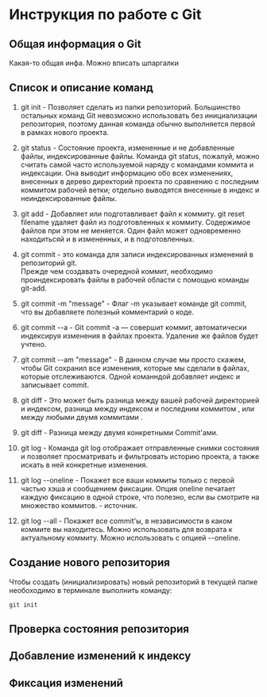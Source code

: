 # **Инструкция по работе с Git**

## Общая информация о Git

Какая-то общая инфа.
Можно вписать шпаргалки

## Список и описание команд 

1. git init - Позволяет сделать из папки репозиторий. Большинство остальных команд Git невозможно использовать без инициализации репозитория, поэтому данная команда обычно выполняется первой в рамках нового проекта.

2. git status - Состояние проекта, измененные и не добавленные файлы, индексированные файлы.
Команда git status, пожалуй, можно считать самой часто используемой наряду с
командами коммита и индексации. Она выводит информацию обо всех изменениях,
внесенных в дерево директорий проекта по сравнению с последним коммитом рабочей
ветки; отдельно выводятся внесенные в индекс и неиндексированные
файлы.

3. git add <filename> - Добавляет или подготавливает файл к коммиту. git reset filename удаляет файл из подготовленных к коммиту. Содержимое файлов при этом не меняется. Один файл может одновременно находитьсяй и в измененных, и в подготовленных.

4.  git commit - это команда для записи индексированных изменений в репозиторий git.   
Прежде чем создавать очередной коммит, необходимо проиндексировать файлы в рабочей области с помощью команды git-add.

5. git commit -m "message" - Флаг -m указывает команде git commit, что вы добавляете полезный комментарий о коде.

6. git commit --a - Git commit -a — совершит коммит, автоматически индексируя изменения в файлах проекта. Удаление же файлов будет учтено.

7. git commit --am "message" - В данном случае мы просто скажем, чтобы Git сохранил все изменения, которые мы сделали в файлах, которые отслеживаются. Одной команндой добавляет индекс и записывает commit.

8. git diff - Это может быть разница между вашей рабочей директорией и индексом, разница между индексом и последним коммитом , или между любыми двумя коммитами .

9. git diff <hash1> <hash2> - Разница между двумя конкретными Commit'ами.

10. git log - Команда git log отображает отправленные снимки состояния и позволяет просматривать и фильтровать историю проекта, а также искать в ней конкретные изменения.

11. git log --oneline - Покажет все ваши коммиты только с первой частью хэша и сообщением фиксации. Опция oneline печатает каждую фиксацию в одной строке, что полезно, если вы смотрите на множество коммитов. - источник.

12. git log --all - Покажет все commit'ы, в независимости в каком коммите вы находитесь. Можно использовать для возврата к актуальному коммиту. Можно использовать с опцией --oneline.

## Создание нового репозитория

Чтобы создать (инициализировать) новый репозиторий в текущей папке необоходимо в терминале выполнить команду:

    git init

## Проверка состояния репозитория

## Добавление изменений к индексу

## Фиксация изменений
